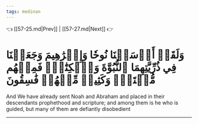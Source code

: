 ```yaml
---
tags: medinan
---
```


👈 [[57-25.md|Prev]] | [[57-27.md|Next]] 👉

# وَلَقَدۡ أَرۡسَلۡنَا نُوحٗا وَإِبۡرَٰهِيمَ وَجَعَلۡنَا فِي ذُرِّيَّتِهِمَا ٱلنُّبُوَّةَ وَٱلۡكِتَٰبَۖ فَمِنۡهُم مُّهۡتَدٖۖ وَكَثِيرٞ مِّنۡهُمۡ فَٰسِقُونَ

And We have already sent Noah and Abraham and placed in their descendants prophethood and scripture; and among them is he who is guided, but many of them are defiantly disobedient

---

